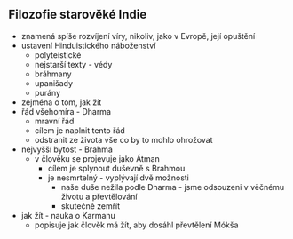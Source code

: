 ## Filozofie starověké Indie
- znamená spíše rozvíjení víry, nikoliv, jako v Evropě, její opuštění
- ustavení Hinduistického náboženství
    - polyteistické
    - nejstarší texty - védy
    - bráhmany
    - upanišady
    - purány
- zejména o tom, jak žít
- řád všehomíra - Dharma
    - mravní řád
    - cílem je naplnit tento řád
    - odstranit ze života vše co by to mohlo ohrožovat
- nejvyšší bytost - Brahma
    - v člověku se projevuje jako Átman
        - cílem je splynout duševně s Brahmou
        - je nesmrtelný - vyplývají dvě možnosti
            - naše duše nežila podle Dharma - jsme odsouzeni v věčnému životu a převtělování
            - skutečně zemřít
- jak žít - nauka o Karmanu
    - popisuje jak člověk má žít, aby dosáhl převtělení Mókša
